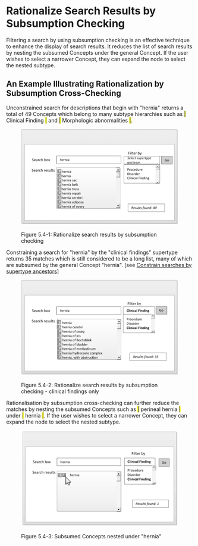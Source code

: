 # Rationalize Search Results by Subsumption Checking

Filtering a search by using subsumption checking is an effective technique to enhance the display of search results. It reduces the list of search results by nesting the subsumed Concepts under the general Concept. If the user wishes to select a narrower Concept, they can expand the node to select the nested subtype.

## An Example Illustrating Rationalization by Subsumption Cross-Checking

Unconstrained search for descriptions that begin with "hernia" returns a total of 49 Concepts which belong to many subtype hierarchies such as <mark style="color:blue;">|</mark> Clinical Finding <mark style="color:blue;">|</mark> and <mark style="color:blue;">|</mark> Morphologic abnormalities <mark style="color:blue;">|</mark>.

<figure><img src="../images/52170522.png" alt=""><figcaption><p>Figure 5.4-1: Rationalize search results by subsumption checking</p></figcaption></figure>

Constraining a search for "hernia" by the "clinical findings" supertype returns 35 matches which is still considered to be a long list, many of which are subsumed by the general Concept "hernia". \[see [Constrain searches by supertype ancestors](../4-optimizing-searches/4.4-constrained-searches.md#constrain-searches-by-supertype-ancestors)]

<figure><img src="../images/52170521.png" alt=""><figcaption><p>Figure 5.4-2: Rationalize search results by subsumption checking - clinical findings only</p></figcaption></figure>

Rationalisation by subsumption cross-checking can further reduce the matches by nesting the subsumed Concepts such as <mark style="color:blue;">|</mark> perineal hernia <mark style="color:blue;">|</mark> under <mark style="color:blue;">|</mark> hernia <mark style="color:blue;">|</mark>. If the user wishes to select a narrower Concept, they can expand the node to select the nested subtype.

<figure><img src="../images/52170520.png" alt=""><figcaption><p>Figure 5.4-3: Subsumed Concepts nested under "hernia"</p></figcaption></figure>
